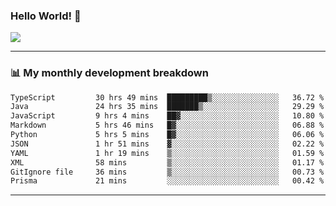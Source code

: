 ### Hello World! 👋

<a>
  <img align="center" src="https://github-readme-stats.vercel.app/api?username=megatunger&count_private=true&include_all_commits=true&bg_color=30,56CCF2,2F80ED&title_color=fff&text_color=fff" />
</a>

------
### 📊 My monthly development breakdown

<!--START_SECTION:waka-->

```txt
TypeScript         30 hrs 49 mins  █████████▒░░░░░░░░░░░░░░░   36.72 %
Java               24 hrs 35 mins  ███████▒░░░░░░░░░░░░░░░░░   29.29 %
JavaScript         9 hrs 4 mins    ██▓░░░░░░░░░░░░░░░░░░░░░░   10.80 %
Markdown           5 hrs 46 mins   █▓░░░░░░░░░░░░░░░░░░░░░░░   06.88 %
Python             5 hrs 5 mins    █▓░░░░░░░░░░░░░░░░░░░░░░░   06.06 %
JSON               1 hr 51 mins    ▓░░░░░░░░░░░░░░░░░░░░░░░░   02.22 %
YAML               1 hr 19 mins    ▒░░░░░░░░░░░░░░░░░░░░░░░░   01.59 %
XML                58 mins         ▒░░░░░░░░░░░░░░░░░░░░░░░░   01.17 %
GitIgnore file     36 mins         ▒░░░░░░░░░░░░░░░░░░░░░░░░   00.73 %
Prisma             21 mins         ░░░░░░░░░░░░░░░░░░░░░░░░░   00.42 %
```

<!--END_SECTION:waka-->

------
